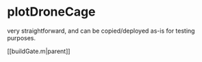 # plotDroneCage
very straightforward, and can be copied/deployed as-is for testing purposes.

[[buildGate.m|parent]]
